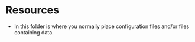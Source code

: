 # Resources
* In this folder is where you normally place configuration files and/or files containing data.
